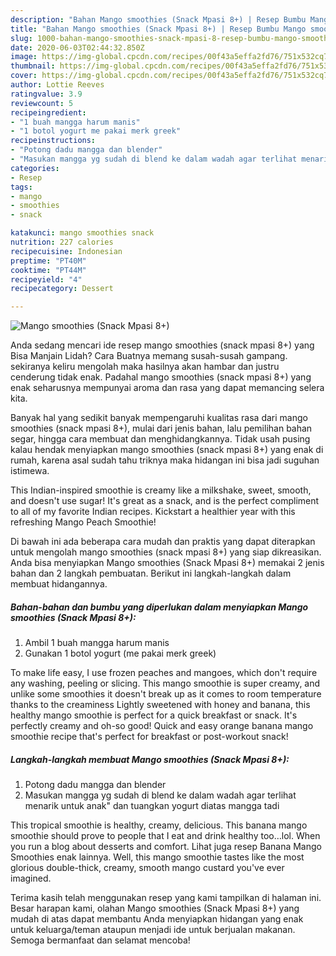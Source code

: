 ```yaml
---
description: "Bahan Mango smoothies (Snack Mpasi 8+) | Resep Bumbu Mango smoothies (Snack Mpasi 8+) Yang Enak Banget"
title: "Bahan Mango smoothies (Snack Mpasi 8+) | Resep Bumbu Mango smoothies (Snack Mpasi 8+) Yang Enak Banget"
slug: 1000-bahan-mango-smoothies-snack-mpasi-8-resep-bumbu-mango-smoothies-snack-mpasi-8-yang-enak-banget
date: 2020-06-03T02:44:32.850Z
image: https://img-global.cpcdn.com/recipes/00f43a5effa2fd76/751x532cq70/mango-smoothies-snack-mpasi-8-foto-resep-utama.jpg
thumbnail: https://img-global.cpcdn.com/recipes/00f43a5effa2fd76/751x532cq70/mango-smoothies-snack-mpasi-8-foto-resep-utama.jpg
cover: https://img-global.cpcdn.com/recipes/00f43a5effa2fd76/751x532cq70/mango-smoothies-snack-mpasi-8-foto-resep-utama.jpg
author: Lottie Reeves
ratingvalue: 3.9
reviewcount: 5
recipeingredient:
- "1 buah mangga harum manis"
- "1 botol yogurt me pakai merk greek"
recipeinstructions:
- "Potong dadu mangga dan blender"
- "Masukan mangga yg sudah di blend ke dalam wadah agar terlihat menarik untuk anak&#34; dan tuangkan yogurt diatas mangga tadi"
categories:
- Resep
tags:
- mango
- smoothies
- snack

katakunci: mango smoothies snack 
nutrition: 227 calories
recipecuisine: Indonesian
preptime: "PT40M"
cooktime: "PT44M"
recipeyield: "4"
recipecategory: Dessert

---
```



![Mango smoothies (Snack Mpasi 8+)](https://img-global.cpcdn.com/recipes/00f43a5effa2fd76/751x532cq70/mango-smoothies-snack-mpasi-8-foto-resep-utama.jpg)

Anda sedang mencari ide resep mango smoothies (snack mpasi 8+) yang Bisa Manjain Lidah? Cara Buatnya memang susah-susah gampang. sekiranya keliru mengolah maka hasilnya akan hambar dan justru cenderung tidak enak. Padahal mango smoothies (snack mpasi 8+) yang enak seharusnya mempunyai aroma dan rasa yang dapat memancing selera kita.

Banyak hal yang sedikit banyak mempengaruhi kualitas rasa dari mango smoothies (snack mpasi 8+), mulai dari jenis bahan, lalu pemilihan bahan segar, hingga cara membuat dan menghidangkannya. Tidak usah pusing kalau hendak menyiapkan mango smoothies (snack mpasi 8+) yang enak di rumah, karena asal sudah tahu triknya maka hidangan ini bisa jadi suguhan istimewa.

This Indian-inspired smoothie is creamy like a milkshake, sweet, smooth, and doesn&#39;t use sugar! It&#39;s great as a snack, and is the perfect compliment to all of my favorite Indian recipes. Kickstart a healthier year with this refreshing Mango Peach Smoothie!


Di bawah ini ada beberapa cara mudah dan praktis yang dapat diterapkan untuk mengolah mango smoothies (snack mpasi 8+) yang siap dikreasikan. Anda bisa menyiapkan Mango smoothies (Snack Mpasi 8+) memakai 2 jenis bahan dan 2 langkah pembuatan. Berikut ini langkah-langkah dalam membuat hidangannya.

<!--inarticleads1-->

##### Bahan-bahan dan bumbu yang diperlukan dalam menyiapkan Mango smoothies (Snack Mpasi 8+):

1. Ambil 1 buah mangga harum manis
1. Gunakan 1 botol yogurt (me pakai merk greek)


To make life easy, I use frozen peaches and mangoes, which don&#39;t require any washing, peeling or slicing. This mango smoothie is super creamy, and unlike some smoothies it doesn&#39;t break up as it comes to room temperature thanks to the creaminess Lightly sweetened with honey and banana, this healthy mango smoothie is perfect for a quick breakfast or snack. It&#39;s perfectly creamy and oh-so good! Quick and easy orange banana mango smoothie recipe that&#39;s perfect for breakfast or post-workout snack! 

<!--inarticleads2-->

##### Langkah-langkah membuat Mango smoothies (Snack Mpasi 8+):

1. Potong dadu mangga dan blender
1. Masukan mangga yg sudah di blend ke dalam wadah agar terlihat menarik untuk anak&#34; dan tuangkan yogurt diatas mangga tadi


This tropical smoothie is healthy, creamy, delicious. This banana mango smoothie should prove to people that I eat and drink healthy too…lol. When you run a blog about desserts and comfort. Lihat juga resep Banana Mango Smoothies enak lainnya. Well, this mango smoothie tastes like the most glorious double-thick, creamy, smooth mango custard you&#39;ve ever imagined. 

Terima kasih telah menggunakan resep yang kami tampilkan di halaman ini. Besar harapan kami, olahan Mango smoothies (Snack Mpasi 8+) yang mudah di atas dapat membantu Anda menyiapkan hidangan yang enak untuk keluarga/teman ataupun menjadi ide untuk berjualan makanan. Semoga bermanfaat dan selamat mencoba!

